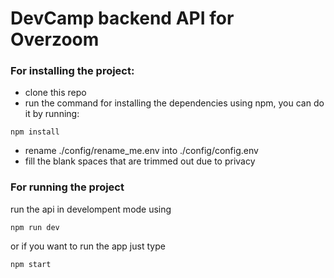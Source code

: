 # DevCamp backend API for Overzoom

### For installing the project:

- clone this repo
- run the command for installing the dependencies using npm, you can do it by running:

```
npm install
```

- rename ./config/rename_me.env into ./config/config.env
- fill the blank spaces that are trimmed out due to privacy

### For running the project

run the api in develompent mode using

```
npm run dev
```

or if you want to run the app just type

```
npm start
```

